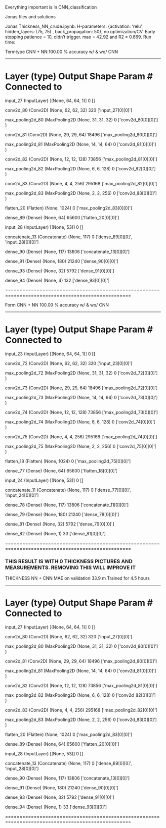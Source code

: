 Everything important is in CNN_classification




Jonas files and solutions

Jonas Thickness_NN_crude.ipynb. 
H-parameters: {activation: ‘relu’, hidden_layers: (75, 75) , back_propagation: 50}, no optimization/CV.
Early stopping patience = 10, didn’t trigger.
mae = 42.92 and R2 = 0.669.
Run time:

Termtype CNN + NN 100.00 % accuracy w/ & wo/ CNN
__________________________________________________________________________________________________
 Layer (type)                   Output Shape         Param #     Connected to                     
==================================================================================================
 input_27 (InputLayer)          [(None, 64, 64, 1)]  0           []                               
                                                                                                  
 conv2d_80 (Conv2D)             (None, 62, 62, 32)   320         ['input_27[0][0]']               
                                                                                                  
 max_pooling2d_80 (MaxPooling2D  (None, 31, 31, 32)  0           ['conv2d_80[0][0]']              
 )                                                                                                
                                                                                                  
 conv2d_81 (Conv2D)             (None, 29, 29, 64)   18496       ['max_pooling2d_80[0][0]']       
                                                                                                  
 max_pooling2d_81 (MaxPooling2D  (None, 14, 14, 64)  0           ['conv2d_81[0][0]']              
 )                                                                                                
                                                                                                  
 conv2d_82 (Conv2D)             (None, 12, 12, 128)  73856       ['max_pooling2d_81[0][0]']       
                                                                                                  
 max_pooling2d_82 (MaxPooling2D  (None, 6, 6, 128)   0           ['conv2d_82[0][0]']              
 )                                                                                                
                                                                                                  
 conv2d_83 (Conv2D)             (None, 4, 4, 256)    295168      ['max_pooling2d_82[0][0]']       
                                                                                                  
 max_pooling2d_83 (MaxPooling2D  (None, 2, 2, 256)   0           ['conv2d_83[0][0]']              
 )                                                                                                
                                                                                                  
 flatten_20 (Flatten)           (None, 1024)         0           ['max_pooling2d_83[0][0]']       
                                                                                                  
 dense_89 (Dense)               (None, 64)           65600       ['flatten_20[0][0]']             
                                                                                                  
 input_28 (InputLayer)          [(None, 53)]         0           []                               
                                                                                                  
 concatenate_13 (Concatenate)   (None, 117)          0           ['dense_89[0][0]',               
                                                                  'input_28[0][0]']               
                                                                                                  
 dense_90 (Dense)               (None, 117)          13806       ['concatenate_13[0][0]']         
                                                                                                  
 dense_91 (Dense)               (None, 180)          21240       ['dense_90[0][0]']               
                                                                                                  
 dense_93 (Dense)               (None, 32)           5792        ['dense_91[0][0]']               
                                                                                                  
 dense_94 (Dense)               (None, 4)            132         ['dense_93[0][0]']               
                                                                                                  
==================================================================================================

Form CNN + NN 100.00 % accuracy w/ & wo/ CNN
__________________________________________________________________________________________________
 Layer (type)                   Output Shape         Param #     Connected to                     
==================================================================================================
 input_23 (InputLayer)          [(None, 64, 64, 1)]  0           []                               
                                                                                                  
 conv2d_72 (Conv2D)             (None, 62, 62, 32)   320         ['input_23[0][0]']               
                                                                                                  
 max_pooling2d_72 (MaxPooling2D  (None, 31, 31, 32)  0           ['conv2d_72[0][0]']              
 )                                                                                                
                                                                                                  
 conv2d_73 (Conv2D)             (None, 29, 29, 64)   18496       ['max_pooling2d_72[0][0]']       
                                                                                                  
 max_pooling2d_73 (MaxPooling2D  (None, 14, 14, 64)  0           ['conv2d_73[0][0]']              
 )                                                                                                
                                                                                                  
 conv2d_74 (Conv2D)             (None, 12, 12, 128)  73856       ['max_pooling2d_73[0][0]']       
                                                                                                  
 max_pooling2d_74 (MaxPooling2D  (None, 6, 6, 128)   0           ['conv2d_74[0][0]']              
 )                                                                                                
                                                                                                  
 conv2d_75 (Conv2D)             (None, 4, 4, 256)    295168      ['max_pooling2d_74[0][0]']       
                                                                                                  
 max_pooling2d_75 (MaxPooling2D  (None, 2, 2, 256)   0           ['conv2d_75[0][0]']              
 )                                                                                                
                                                                                                  
 flatten_18 (Flatten)           (None, 1024)         0           ['max_pooling2d_75[0][0]']       
                                                                                                  
 dense_77 (Dense)               (None, 64)           65600       ['flatten_18[0][0]']             
                                                                                                  
 input_24 (InputLayer)          [(None, 53)]         0           []                               
                                                                                                  
 concatenate_11 (Concatenate)   (None, 117)          0           ['dense_77[0][0]',               
                                                                  'input_24[0][0]']               
                                                                                                  
 dense_78 (Dense)               (None, 117)          13806       ['concatenate_11[0][0]']         
                                                                                                  
 dense_79 (Dense)               (None, 180)          21240       ['dense_78[0][0]']               
                                                                                                  
 dense_81 (Dense)               (None, 32)           5792        ['dense_79[0][0]']               
                                                                                                  
 dense_82 (Dense)               (None, 1)            33          ['dense_81[0][0]']               
                                                                                                  
==================================================================================================

### THIS RESULT IS WITH 0 THICKNESS PICTURES AND MEASUREMENTS. REMOVING THIS WILL IMPROVE IT
THICKNESS NN + CNN MAE on validation 33.9 m
Trained for 4.5 hours
__________________________________________________________________________________________________
 Layer (type)                   Output Shape         Param #     Connected to                     
==================================================================================================
 input_27 (InputLayer)          [(None, 64, 64, 1)]  0           []                               
                                                                                                  
 conv2d_80 (Conv2D)             (None, 62, 62, 32)   320         ['input_27[0][0]']               
                                                                                                  
 max_pooling2d_80 (MaxPooling2D  (None, 31, 31, 32)  0           ['conv2d_80[0][0]']              
 )                                                                                                
                                                                                                  
 conv2d_81 (Conv2D)             (None, 29, 29, 64)   18496       ['max_pooling2d_80[0][0]']       
                                                                                                  
 max_pooling2d_81 (MaxPooling2D  (None, 14, 14, 64)  0           ['conv2d_81[0][0]']              
 )                                                                                                
                                                                                                  
 conv2d_82 (Conv2D)             (None, 12, 12, 128)  73856       ['max_pooling2d_81[0][0]']       
                                                                                                  
 max_pooling2d_82 (MaxPooling2D  (None, 6, 6, 128)   0           ['conv2d_82[0][0]']              
 )                                                                                                
                                                                                                  
 conv2d_83 (Conv2D)             (None, 4, 4, 256)    295168      ['max_pooling2d_82[0][0]']       
                                                                                                  
 max_pooling2d_83 (MaxPooling2D  (None, 2, 2, 256)   0           ['conv2d_83[0][0]']              
 )                                                                                                
                                                                                                  
 flatten_20 (Flatten)           (None, 1024)         0           ['max_pooling2d_83[0][0]']       
                                                                                                  
 dense_89 (Dense)               (None, 64)           65600       ['flatten_20[0][0]']             
                                                                                                  
 input_28 (InputLayer)          [(None, 53)]         0           []                               
                                                                                                  
 concatenate_13 (Concatenate)   (None, 117)          0           ['dense_89[0][0]',               
                                                                  'input_28[0][0]']               
                                                                                                  
 dense_90 (Dense)               (None, 117)          13806       ['concatenate_13[0][0]']         
                                                                                                  
 dense_91 (Dense)               (None, 180)          21240       ['dense_90[0][0]']               
                                                                                                  
 dense_93 (Dense)               (None, 32)           5792        ['dense_91[0][0]']               
                                                                                                  
 dense_94 (Dense)               (None, 1)            33          ['dense_93[0][0]']               
                                                                                                  
==================================================================================================
